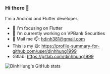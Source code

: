 ### Hi there 👋

I'm a Android and Flutter developer.

- 🎯 I'm focusing on Flutter
- 🔭 I’m currently working on VPBank Securities
- 📧 Mail me 📫: hdinh381@gmail.com
- This is my 😄: https://profile-summary-for-github.com/user/dinhhung1999
- Gitlab: https://gitlab.com/dinhhung1999

![DinhHung's GitHub stats](https://github-readme-stats.vercel.app/api?username=dinhhung1999&show_icons=true&theme=dark)

